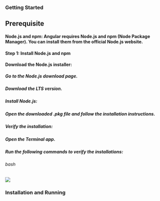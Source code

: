 ### Getting Started
## Prerequisite
#### Node.js and npm: Angular requires Node.js and npm (Node Package Manager). You can install them from the official Node.js website.
#### Step 1: Install Node.js and npm
#### Download the Node.js installer:

##### Go to the Node.js download page.
##### Download the LTS version.
##### Install Node.js:

##### Open the downloaded .pkg file and follow the installation instructions.
##### Verify the installation:

##### Open the Terminal app.
##### Run the following commands to verify the installations:
###### bash
 ![](https://ibb.co/wskBwtG)

  ### Installation and Running
